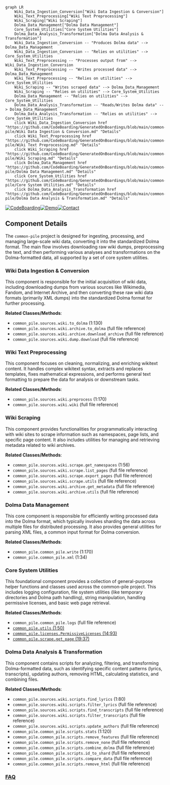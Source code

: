 ```mermaid
graph LR
    Wiki_Data_Ingestion_Conversion["Wiki Data Ingestion & Conversion"]
    Wiki_Text_Preprocessing["Wiki Text Preprocessing"]
    Wiki_Scraping["Wiki Scraping"]
    Dolma_Data_Management["Dolma Data Management"]
    Core_System_Utilities["Core System Utilities"]
    Dolma_Data_Analysis_Transformation["Dolma Data Analysis & Transformation"]
    Wiki_Data_Ingestion_Conversion -- "Produces Dolma data" --> Dolma_Data_Management
    Wiki_Data_Ingestion_Conversion -- "Relies on utilities" --> Core_System_Utilities
    Wiki_Text_Preprocessing -- "Processes output from" --> Wiki_Data_Ingestion_Conversion
    Wiki_Text_Preprocessing -- "Writes processed data" --> Dolma_Data_Management
    Wiki_Text_Preprocessing -- "Relies on utilities" --> Core_System_Utilities
    Wiki_Scraping -- "Writes scraped data" --> Dolma_Data_Management
    Wiki_Scraping -- "Relies on utilities" --> Core_System_Utilities
    Dolma_Data_Management -- "Relies on utilities" --> Core_System_Utilities
    Dolma_Data_Analysis_Transformation -- "Reads/Writes Dolma data" --> Dolma_Data_Management
    Dolma_Data_Analysis_Transformation -- "Relies on utilities" --> Core_System_Utilities
    click Wiki_Data_Ingestion_Conversion href "https://github.com/CodeBoarding/GeneratedOnBoardings/blob/main/common-pile/Wiki Data Ingestion & Conversion.md" "Details"
    click Wiki_Text_Preprocessing href "https://github.com/CodeBoarding/GeneratedOnBoardings/blob/main/common-pile/Wiki Text Preprocessing.md" "Details"
    click Wiki_Scraping href "https://github.com/CodeBoarding/GeneratedOnBoardings/blob/main/common-pile/Wiki Scraping.md" "Details"
    click Dolma_Data_Management href "https://github.com/CodeBoarding/GeneratedOnBoardings/blob/main/common-pile/Dolma Data Management.md" "Details"
    click Core_System_Utilities href "https://github.com/CodeBoarding/GeneratedOnBoardings/blob/main/common-pile/Core System Utilities.md" "Details"
    click Dolma_Data_Analysis_Transformation href "https://github.com/CodeBoarding/GeneratedOnBoardings/blob/main/common-pile/Dolma Data Analysis & Transformation.md" "Details"
```
[![CodeBoarding](https://img.shields.io/badge/Generated%20by-CodeBoarding-9cf?style=flat-square)](https://github.com/CodeBoarding/CodeBoarding)[![Demo](https://img.shields.io/badge/Try%20our-Demo-blue?style=flat-square)](https://www.codeboarding.org/demo)[![Contact](https://img.shields.io/badge/Contact%20us%20-%20contact@codeboarding.org-lightgrey?style=flat-square)](mailto:contact@codeboarding.org)

## Component Details

The `common-pile` project is designed for ingesting, processing, and managing large-scale wiki data, converting it into the standardized Dolma format. The main flow involves downloading raw wiki dumps, preprocessing the text, and then performing various analyses and transformations on the Dolma-formatted data, all supported by a set of core system utilities.

### Wiki Data Ingestion & Conversion
This component is responsible for the initial acquisition of wiki data, including downloading dumps from various sources like Wikimedia, Fandom, and Internet Archive, and then converting these raw wiki data formats (primarily XML dumps) into the standardized Dolma format for further processing.


**Related Classes/Methods**:

- `common_pile.sources.wiki.to_dolma` (1:130)
- `common_pile.sources.wiki.archive.to_dolma` (full file reference)
- `common_pile.sources.wiki.archive.download_archive` (full file reference)
- `common_pile.sources.wiki.dump.download` (full file reference)


### Wiki Text Preprocessing
This component focuses on cleaning, normalizing, and enriching wikitext content. It handles complex wikitext syntax, extracts and replaces templates, fixes mathematical expressions, and performs general text formatting to prepare the data for analysis or downstream tasks.


**Related Classes/Methods**:

- `common_pile.sources.wiki.preprocess` (1:170)
- `common_pile.sources.wiki.wiki` (full file reference)


### Wiki Scraping
This component provides functionalities for programmatically interacting with wiki sites to scrape information such as namespaces, page lists, and specific page content. It also includes utilities for managing and retrieving metadata related to wiki archives.


**Related Classes/Methods**:

- `common_pile.sources.wiki.scrape.get_namespaces` (1:56)
- `common_pile.sources.wiki.scrape.list_pages` (full file reference)
- `common_pile.sources.wiki.scrape.export_pages` (full file reference)
- `common_pile.sources.wiki.scrape.utils` (full file reference)
- `common_pile.sources.wiki.archive.get_metadata` (full file reference)
- `common_pile.sources.wiki.archive.utils` (full file reference)


### Dolma Data Management
This core component is responsible for efficiently writing processed data into the Dolma format, which typically involves sharding the data across multiple files for distributed processing. It also provides general utilities for parsing XML files, a common input format for Dolma conversion.


**Related Classes/Methods**:

- `common_pile.common_pile.write` (1:170)
- `common_pile.common_pile.xml` (1:34)


### Core System Utilities
This foundational component provides a collection of general-purpose helper functions and classes used across the common-pile project. This includes logging configuration, file system utilities (like temporary directories and Dolma path handling), string manipulation, handling permissive licenses, and basic web page retrieval.


**Related Classes/Methods**:

- `common_pile.common_pile.logs` (full file reference)
- <a href="https://github.com/r-three/common-pile/blob/master/common_pile/utils.py#L1-L50" target="_blank" rel="noopener noreferrer">`common_pile.utils` (1:50)</a>
- <a href="https://github.com/r-three/common-pile/blob/master/common_pile/licenses.py#L14-L93" target="_blank" rel="noopener noreferrer">`common_pile.licenses.PermissiveLicenses` (14:93)</a>
- <a href="https://github.com/r-three/common-pile/blob/master/common_pile/scrape.py#L19-L37" target="_blank" rel="noopener noreferrer">`common_pile.scrape.get_page` (19:37)</a>


### Dolma Data Analysis & Transformation
This component contains scripts for analyzing, filtering, and transforming Dolma-formatted data, such as identifying specific content patterns (lyrics, transcripts), updating authors, removing HTML, calculating statistics, and combining files.


**Related Classes/Methods**:

- `common_pile.sources.wiki.scripts.find_lyrics` (1:80)
- `common_pile.sources.wiki.scripts.filter_lyrics` (full file reference)
- `common_pile.sources.wiki.scripts.find_transcripts` (full file reference)
- `common_pile.sources.wiki.scripts.filter_transcripts` (full file reference)
- `common_pile.sources.wiki.scripts.update_authors` (full file reference)
- `common_pile.common_pile.scripts.stats` (1:120)
- `common_pile.common_pile.scripts.remove_features` (full file reference)
- `common_pile.common_pile.scripts.remove_none` (full file reference)
- `common_pile.common_pile.scripts.combine_dolma` (full file reference)
- `common_pile.common_pile.scripts.id_to_shard` (full file reference)
- `common_pile.common_pile.scripts.compare_data` (full file reference)
- `common_pile.common_pile.scripts.remove_html` (full file reference)




### [FAQ](https://github.com/CodeBoarding/GeneratedOnBoardings/tree/main?tab=readme-ov-file#faq)
